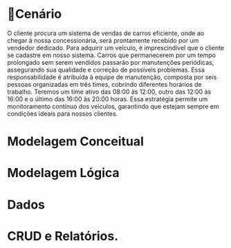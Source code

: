 <h1>🎦Cenário</h1>

O cliente procura um sistema de vendas de carros eficiente, onde ao chegar à nossa concessionária, será prontamente recebido por um vendedor dedicado. Para adquirir um veículo, é imprescindível que o cliente se cadastre em nosso sistema. Carros que permanecerem por um tempo prolongado sem serem vendidos passarão por manutenções periódicas, assegurando sua qualidade e correção de possíveis problemas. Essa responsabilidade é atribuída à equipe de manutenção, composta por seis pessoas organizadas em três times, cobrindo diferentes horários de trabalho. Teremos um time ativo das 08:00 às 12:00, outro das 12:00 às 16:00 e o último das 16:00 às 20:00 horas. Essa estratégia permite um monitoramento contínuo dos veículos, garantindo que estejam sempre em condições ideais para nossos clientes.

<h1>Modelagem Conceitual</h1>

<h1>Modelagem Lógica</h1>

<h1>Dados</h1>

<h1>CRUD e Relatórios.</h1>
